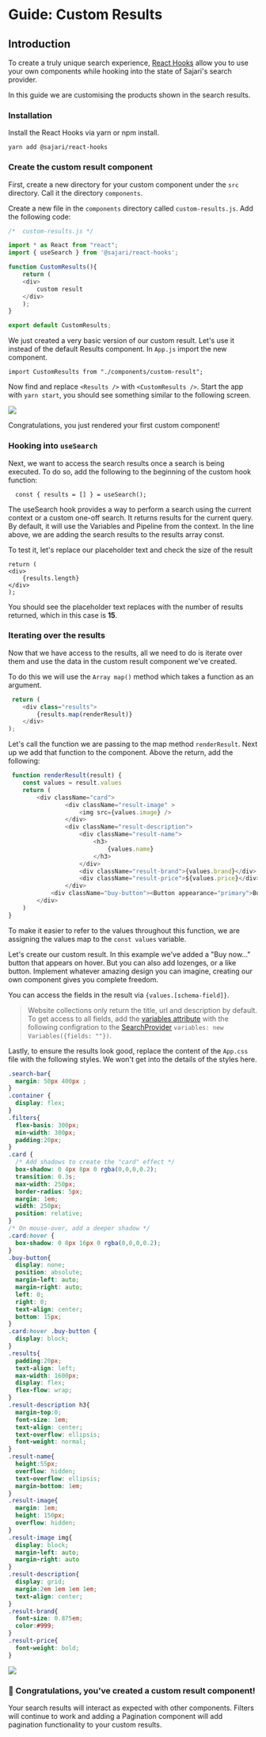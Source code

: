 # Guide: Custom Results 

## Introduction

To create a truly unique search experience, [React Hooks](https://react.docs.sajari.com/hooks) allow you to use your own components while hooking into the state of Sajari's search provider.

In this guide we are customising the products shown in the search results. 

### Installation

Install the React Hooks via yarn or npm install.

```yarn add @sajari/react-hooks```

### Create the custom result component 

First, create a new directory for your custom component under the `src` directory. Call it the directory `components`.

Create a new file in the `components` directory called `custom-results.js`. Add the following code: 

```javascript
/*  custom-results.js */ 

import * as React from "react";
import { useSearch } from '@sajari/react-hooks';

function CustomResults(){
    return (
    <div>
        custom result
    </div>
    );
}

export default CustomResults;
```

We just created a very basic version of our custom result. Let's use it instead of the default Results component. In `App.js` import the new component. 

```
import CustomResults from "./components/custom-result";
```
Now find and replace `<Results />` with `<CustomResults />`. Start the app with `yarn start`, you should see something similar to the following screen. 

<img src="./assets/custom-result-1.png" />

Congratulations, you just rendered your first custom component!

### Hooking into `useSearch`

Next, we want to access the search results once a search is being executed. To do so, add the following to the beginning of the custom hook function: 

`  const { results = [] } = useSearch();`

The useSearch hook provides a way to perform a search using the current context or a custom one-off search. It returns results for the current query. By default, it will use the Variables and Pipeline from the context. In the line above, we are adding the search results to the results array const.

To test it, let's replace our placeholder text and check the size of the result

```
return (
<div>
    {results.length}
</div>
);
```

You should see the placeholder text replaces with the number of results returned, which in this case is **15**. 

### Iterating over the results 

Now that we have access to the results, all we need to do is iterate over them and use the data in the custom result component we've created. 

To do this we will use the `Array map()` method which takes a function as an argument. 

```javascript
 return (
    <div class="results">
        {results.map(renderResult)}
    </div>
);
```

Let's call the function we are passing to the map method `renderResult`. Next up we add that function to the component. Above the return, add the following: 

```javascript
 function renderResult(result) {
    const values = result.values
    return (
        <div className="card">
                <div className="result-image" >
                    <img src={values.image} />
                </div>
                <div className="result-description">
                    <div className="result-name">
                        <h3>
                            {values.name}
                        </h3>
                    </div>
                    <div className="result-brand">{values.brand}</div>
                    <div className="result-price">${values.price}</div>
                </div>
            <div className="buy-button"><Button appearance="primary">Buy now for ${values.price}</Button></div>
        </div>
    )
}
```

To make it easier to refer to the values throughout this function, we are assigning the values map to the `const values` variable.

Let's create our custom result. In this example we've added a "Buy now..." button that appears on hover. But you can also add lozenges, or a like button. Implement whatever amazing design you can imagine, creating our own component gives you complete freedom. 

You can access the fields in the result via `{values.[schema-field]}`.

>  Website collections only return the title, url and description by default. To get access to all fields, add the [variables attribute](https://react.docs.sajari.com/classes/variables) with the following configration to the [SearchProvider](https://react.docs.sajari.com/search-ui/searchprovider) `variables: new Variables({fields: ""})`.

Lastly, to ensure the results look good, replace the content of the `App.css` file with the following styles. We won't get into the details of the styles here.  

```css
.search-bar{
  margin: 50px 400px ;
}
.container {
  display: flex;
}
.filters{
  flex-basis: 300px;
  min-width: 300px;
  padding:20px;
}
.card {
  /* Add shadows to create the "card" effect */
  box-shadow: 0 4px 8px 0 rgba(0,0,0,0.2);
  transition: 0.3s;
  max-width: 250px;
  border-radius: 5px;
  margin: 1em;
  width: 250px;
  position: relative;
}
/* On mouse-over, add a deeper shadow */
.card:hover {
  box-shadow: 0 8px 16px 0 rgba(0,0,0,0.2);
}
.buy-button{
  display: none;
  position: absolute;
  margin-left: auto;
  margin-right: auto;
  left: 0;
  right: 0;
  text-align: center;
  bottom: 15px;
}
.card:hover .buy-button {
  display: block;
}
.results{
  padding:20px;
  text-align: left;
  max-width: 1600px;
  display: flex;
  flex-flow: wrap;
}
.result-description h3{
  margin-top:0;
  font-size: 1em;
  text-align: center;
  text-overflow: ellipsis;
  font-weight: normal;
}
.result-name{
  height:55px;
  overflow: hidden;
  text-overflow: ellipsis;
  margin-bottom: 1em;
}
.result-image{
  margin: 1em;
  height: 150px;
  overflow: hidden;
}
.result-image img{
  display: block;
  margin-left: auto;
  margin-right: auto
}
.result-description{
  display: grid;
  margin:2em 1em 1em 1em;
  text-align: center;
}
.result-brand{
  font-size: 0.875em;
  color:#999;
}
.result-price{
  font-weight: bold;
}
```

<img src="./assets/custom-result-2.png" />


### 🎉 Congratulations, you've created a custom result component!

Your search results will interact as expected with other components. Filters will continue to work and adding a Pagination component will add pagination functionality to your custom results.

